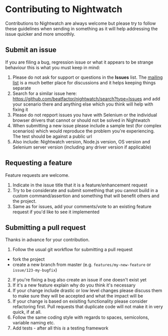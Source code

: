 # Contributing to Nightwatch

Contributions to Nightwatch are always welcome but please try to follow these guidelines when sending in something as it will help addressing the issue quicker and more smoothly.

## Submit an issue
If you are filing a bug, regression issue or what it appears to be strange behaviour this is what you must keep in mind:

1. Please do not ask for support or questions in the __Issues__ list. The [mailing list](https://groups.google.com/forum/#!forum/nightwatchjs) is a much better place for discussions and it helps keeping things separate 
2. Search for a similar issue here: https://github.com/beatfactor/nightwatch/search?type=Issues and add your scenario there and anything else which you think will help with fixing it
3. Please do not repport issues you have with Selenium or the individual browser drivers that cannot or should not be solved in Nightwatch
4. When submitting a new issue please include a sample test (for complex scenarios) which would reproduce the problem you're experiencing. The test should be against a public url
5. Also include: Nightwatch version, Node.js version, OS version and Selenium server version (including any driver version if applicable)

## Requesting a feature
Feature requests are welcome. 

1. Indicate in the issue title that it is a feature/enhancement request
2. Try to be considerate and submit something that you cannot build in a custom command/assertion and something that will benefit others and the project.
3. Same as for issues, add your comments/vote to an existing feature request if you'd like to see it implemented

## Submitting a pull request
Thanks in advance for your contribution.

1. Follow the usual git workflow for submitting a pull request
  
  * fork the project
  * create a new branch from master (e.g. `features/my-new-feature` or `issue/123-my-bugfix`)
2. If you're fixing a bug also create an issue if one doesn't exist yet
3. If it's a new feature explain why do you think it's necessary
4. If your change include drastic or low level changes please discuss them to make sure they will be accepted and what the impact will be
5. If your change is based on exisiting functionality please consider refactoring first. Pull requests that duplicate code will not make it in very quick, if at all.
6. Follow the same coding style with regards to spaces, semicolons, variable naming etc. 
7. Add tests - after all this _is_ a testing framework


